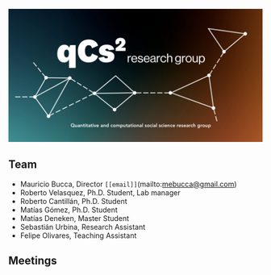 
![logo](figures/logo.png)

## Team

 - Mauricio Bucca, Director `[[email]]`(mailto:mebucca@gmail.com)
- Roberto Velasquez, Ph.D. Student, Lab manager
- Roberto Cantillán, Ph.D. Student
- Matías Gómez, Ph.D. Student
- Matías Deneken, Master Student
- Sebastián Urbina, Research Assistant
- Felipe Olivares, Teaching Assistant

## Meetings


